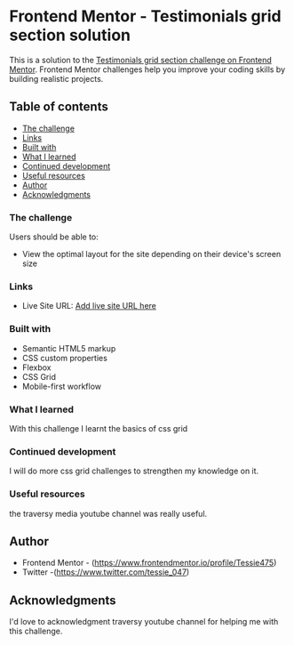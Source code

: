 # Frontend Mentor - Testimonials grid section solution

This is a solution to the [Testimonials grid section challenge on Frontend Mentor](https://www.frontendmentor.io/challenges/testimonials-grid-section-Nnw6J7Un7). Frontend Mentor challenges help you improve your coding skills by building realistic projects. 

## Table of contents

  - [The challenge](#the-challenge)
  - [Links](#links)
  - [Built with](#built-with)
  - [What I learned](#what-i-learned)
  - [Continued development](#continued-development)
  - [Useful resources](#useful-resources)
- [Author](#author)
- [Acknowledgments](#acknowledgments)

### The challenge

Users should be able to:

- View the optimal layout for the site depending on their device's screen size

### Links

- Live Site URL: [Add live site URL here](https://tessie475.github.io/Testimonials/)

### Built with

- Semantic HTML5 markup
- CSS custom properties
- Flexbox
- CSS Grid
- Mobile-first workflow

### What I learned

With this challenge I learnt the basics of css grid

### Continued development
I will do more css grid challenges to strengthen my knowledge on it.

### Useful resources
the traversy media youtube channel was really useful.

## Author

- Frontend Mentor - (https://www.frontendmentor.io/profile/Tessie475)
- Twitter -(https://www.twitter.com/tessie_047)


## Acknowledgments

I'd love to acknowledgment traversy youtube channel for helping me with this challenge.

